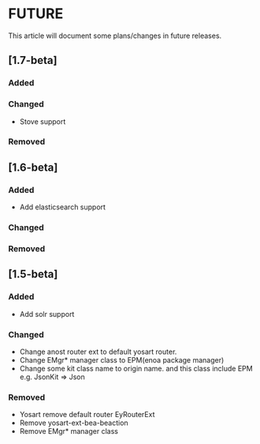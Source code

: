 
# FUTURE

This article will document some plans/changes in future releases.

## [1.7-beta]

### Added

### Changed

- Stove support

### Removed

## [1.6-beta]

### Added

- Add elasticsearch support

### Changed

### Removed


## [1.5-beta]

### Added

- Add solr support

### Changed

- Change anost router ext to default yosart router.
- Change EMgr* manager class to EPM(enoa package manager)
- Change some kit class name to origin name. and this class include EPM e.g. JsonKit => Json


### Removed

- Yosart remove default router EyRouterExt
- Remove yosart-ext-bea-beaction
- Remove EMgr* manager class

